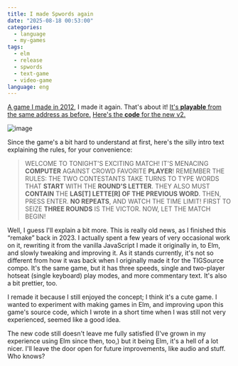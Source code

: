 ```yaml
---
title: I made Spwords again
date: "2025-08-18 00:53:00"
categories:
  - language
  - my-games
tags:
  - elm
  - release
  - spwords
  - text-game
  - video-game
language: eng
---
```


[A game I made in 2012](/2012/12/spwords), I made it again. That's about it! [It's **playable** from the same address as before.](http://www.agj.cl/files/games/spwords/) [Here's the **code** for the new v2.](https://github.com/agj/spwords/tree/v2.0)

![image](/files/2025/08-i-made-spwords-again/spwords-screenshot.png "Screenshot of the remade Spwords")

Since the game's a bit hard to understand at first, here's the silly intro text explaining the rules, for your convenience:

> WELCOME TO TONIGHT'S EXCITING MATCH! IT'S MENACING **COMPUTER** AGAINST CROWD FAVORITE **PLAYER**! REMEMBER THE RULES: THE TWO CONTESTANTS TAKE TURNS TO TYPE WORDS THAT **START** WITH THE **ROUND'S LETTER**. THEY ALSO MUST **CONTAIN** THE **LAS[T] LETTE[R] OF THE PREVIOUS WORD**. THEN, PRESS ENTER. **NO REPEATS**, AND WATCH THE TIME LIMIT! FIRST TO SEIZE **THREE ROUNDS** IS THE VICTOR. NOW, LET THE MATCH BEGIN!

Well, I guess I'll explain a bit more. This is really old news, as I finished this “remake” back in 2023. I actually spent a few years of very occasional work on it, rewriting it from the vanilla JavaScript I made it originally in, to Elm, and slowly tweaking and improving it. As it stands currently, it's not so different from how it was back when I originally made it for the TIGSource compo. It's the same game, but it has three speeds, single and two-player hotseat (single keyboard) play modes, and more commentary text. It's also a bit prettier, too.

I remade it because I still enjoyed the concept; I think it's a cute game. I wanted to experiment with making games in Elm, and improving upon this game's source code, which I wrote in a short time when I was still not very experienced, seemed like a good idea.

The new code still doesn't leave me fully satisfied (I've grown in my experience using Elm since then, too,) but it being Elm, it's a hell of a lot nicer. I'll leave the door open for future improvements, like audio and stuff. Who knows?
